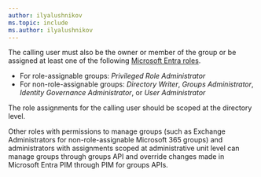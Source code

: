 ```yaml
---
author: ilyalushnikov
ms.topic: include
ms.author: ilyalushnikov
---
```


The calling user must also be the owner or member of the group or be assigned at least one of the following [Microsoft Entra roles](/azure/active-directory/roles/permissions-reference?toc=%2Fgraph%2Ftoc.json).
- For role-assignable groups: *Privileged Role Administrator*
- For non-role-assignable groups: *Directory Writer*, *Groups Administrator*, *Identity Governance Administrator*, or *User Administrator*

The role assignments for the calling user should be scoped at the directory level.

Other roles with permissions to manage groups (such as Exchange Administrators for non-role-assignable Microsoft 365 groups) and administrators with assignments scoped at administrative unit level can manage groups through groups API and override changes made in Microsoft Entra PIM through PIM for groups APIs.

